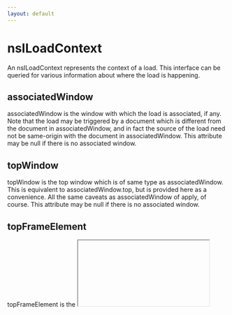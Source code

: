 ```yaml
---
layout: default
---
```


# nsILoadContext #

An nsILoadContext represents the context of a load.  This interface
can be queried for various information about where the load is
happening.


## associatedWindow ##

associatedWindow is the window with which the load is associated, if any.
Note that the load may be triggered by a document which is different from
the document in associatedWindow, and in fact the source of the load need
not be same-origin with the document in associatedWindow.  This attribute
may be null if there is no associated window.


## topWindow ##

topWindow is the top window which is of same type as associatedWindow.
This is equivalent to associatedWindow.top, but is provided here as a
convenience.  All the same caveats as associatedWindow of apply, of
course.  This attribute may be null if there is no associated window.


## topFrameElement ##

topFrameElement is the <iframe> or <frame> element which contains the
topWindow with which the load is associated.

Note that we may have a topFrameElement even when we don't have an
associatedWindow, if the topFrameElement's content lives out of process.


## nestedFrameId ##

If this LoadContext corresponds to a nested remote iframe, we don't have
access to the topFrameElement.  Instead, we must use this id to send
messages. A return value of 0 signifies that this load context is not for
a nested frame.


## isAppOfType ##

Check whether the load is happening in a particular type of application.

@param an application type.  For now, the constants to be passed here are
       the nsIDocShell APP_TYPE_* constants.

@return whether there is some ancestor of the associatedWindow that is of
        the given app type.


## isContent ##

True if the load context is content (as opposed to chrome).  This is
determined based on the type of window the load is performed in, NOT based
on any URIs that might be around.


## usePrivateBrowsing ##

## useRemoteTabs ##

Attribute that determines if remote (out-of-process) tabs should be used.


## SetPrivateBrowsing ##

Set the private browsing state of the load context, meant to be used internally.


## SetRemoteTabs ##

Set the remote tabs state of the load context, meant to be used internally.


## isInBrowserElement ##

Returns true iff the load is occurring inside a browser element.


## appId ##

Returns the app id of the app the load is occurring is in. Returns
nsIScriptSecurityManager::NO_APP_ID if the load is not part of an app.

